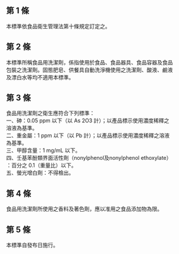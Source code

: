 第 1 條
-------
本標準依食品衛生管理法第十條規定訂定之。

第 2 條
-------
本標準所稱食品用洗潔劑，係指使用於食品、食品器具、食品容器及食品  
包裝之洗潔劑。固態肥皂、供餐具自動洗淨機使用之洗潔劑、酸液、鹼液  
及漂白水等均不適用本標準。

第 3 條
-------
食品用洗潔劑之衛生應符合下列標準：  
一、砷：0.05 ppm  以下（以 As 2O3 計）；以產品標示使用濃度稀釋之  
    溶液為基準。  
二、重金屬：1 ppm 以下（以 Pb 計）；以產品標示使用濃度稀釋之溶液  
    為基準。  
三、甲醇含量：1 mg/mL 以下。  
四、壬基苯酚類界面活性劑（nonylphenol及nonylphenol ethoxylate）  
    ：百分之 0.1（重量比）以下。  
五、螢光增白劑：不得檢出。

第 4 條
-------
食品用洗潔劑所使用之香料及著色劑，應以准用之食品添加物為限。

第 5 條
-------
本標準自發布日施行。

